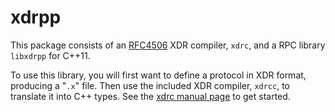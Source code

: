xdrpp
=====

This package consists of an
[RFC4506](http://tools.ietf.org/html/rfc4506) XDR compiler, `xdrc`,
and a RPC library `libxdrpp` for C++11.

To use this library, you will first want to define a protocol in XDR
format, producing a "`.x`" file.  Then use the included XDR compiler,
`xdrcc`, to translate it into C++ types.  See the
[xdrc manual page](md_doc_xdrc_81.html) to get started.
